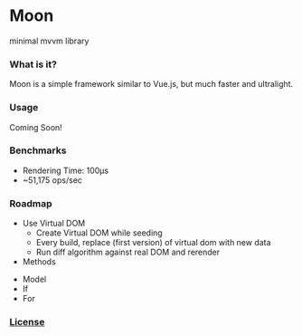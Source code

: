 # Moon

minimal mvvm library

### What is it?

Moon is a simple framework similar to Vue.js, but much faster and ultralight.

### Usage

Coming Soon!

### Benchmarks

- Rendering Time: 100μs
- ~51,175 ops/sec

### Roadmap

- Use Virtual DOM
  - Create Virtual DOM while seeding
  - Every build, replace (first version) of virtual dom with new data
  - Run diff algorithm against real DOM and rerender
- Methods
<!-- - Filters -->
<!-- - Attributes/Properties Binding -->
- Model
- If
- For


### [License](http://kingpixil.github.io/license)
